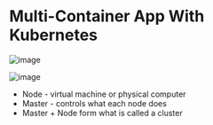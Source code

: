 # Multi-Container App With Kubernetes

![image](https://github.com/ASalad42/Multi-Container-App-With-K8/assets/104793540/b3dd74a3-959b-4052-baa3-5ac7526ee075)


![image](https://github.com/ASalad42/Multi-Container-App-With-K8/assets/104793540/e0418a04-c812-4463-ad2d-7491c2e8a81a)

- Node - virtual machine or physical computer 
- Master - controls what each node does 
- Master + Node form what is called a cluster 

